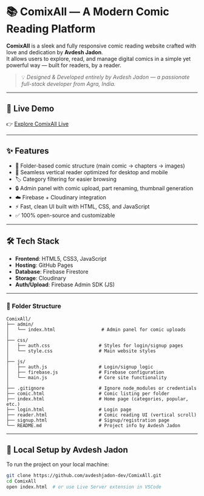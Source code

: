 # 📚 ComixAll — A Modern Comic Reading Platform

**ComixAll** is a sleek and fully responsive comic reading website crafted with love and dedication by **Avdesh Jadon**.  
It allows users to explore, read, and manage digital comics in a simple yet powerful way — built for readers, by a reader.

> 💡 *Designed & Developed entirely by Avdesh Jadon — a passionate full-stack developer from Agra, India.*

---

## 🔗 Live Demo

👉 [Explore ComixAll Live](https://avdeshjadon-dev.github.io/ComixAll/)

---

## ✨ Features

- 📂 Folder-based comic structure (main comic → chapters → images)
- 📖 Seamless vertical reader optimized for desktop and mobile
- 🏷️ Category filtering for easier browsing
- 🔒 Admin panel with comic upload, part renaming, thumbnail generation
- ☁️ Firebase + Cloudinary integration
- ⚡ Fast, clean UI built with HTML, CSS, and JavaScript
- ✅ 100% open-source and customizable

---

## 🛠️ Tech Stack

- **Frontend**: HTML5, CSS3, JavaScript  
- **Hosting**: GitHub Pages  
- **Database**: Firebase Firestore  
- **Storage**: Cloudinary  
- **Auth/Upload**: Firebase Admin SDK (JS)

---

### 📁 Folder Structure

```
ComixAll/
├── admin/
│   └── index.html                 # Admin panel for comic uploads
│
├── css/
│   ├── auth.css                  # Styles for login/signup pages
│   └── style.css                 # Main website styles
│
├── js/
│   ├── auth.js                   # Login/signup logic
│   ├── firebase.js               # Firebase configuration
│   └── main.js                   # Core site functionality
│
├── .gitignore                    # Ignore node_modules or credentials
├── comic.html                    # Comic listing per folder
├── index.html                    # Home page (categories, popular, etc.)
├── login.html                    # Login page
├── reader.html                   # Comic reading UI (vertical scroll)
├── signup.html                   # Signup/registration page
└── README.md                     # Project info by Avdesh Jadon
```
---

## 🚀 Local Setup by Avdesh Jadon

To run the project on your local machine:

```bash
git clone https://github.com/avdeshjadon-dev/ComixAll.git
cd ComixAll
open index.html  # or use Live Server extension in VSCode
```
